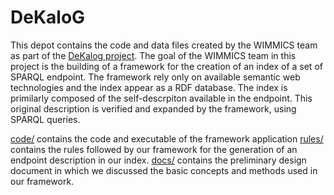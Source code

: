 # DeKaloG

This depot contains the code and data files created by the WIMMICS team as part of the [DeKalog project](https://dekalog.univ-nantes.fr). The goal of the WIMMICS team in this project is the building of a framework for the creation of an index of a set of SPARQL endpoint. The framework rely only on available semantic web technologies and the index appear as a RDF database. The index is primilarly composed of the self-descrpiton available in the endpoint. This original description is verified and expanded by the framework, using SPARQL queries.

[code/](https://github.com/Wimmics/dekalog/tree/master/code) contains the code and executable of the framework application
[rules/](https://github.com/Wimmics/dekalog/tree/master/rules) contains the rules followed by our framework for the generation of an endpoint description in our index.
[docs/](https://github.com/Wimmics/dekalog/tree/master/docs) contains the preliminary design document in which we discussed the basic concepts and methods used in our framework.
